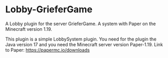 # Lobby-GrieferGame
A Lobby plugin for the server GrieferGame. A system with Paper on the Minecraft version 1.19.

This plugin is a simple LobbySystem plugin. You need for the plugin the Java version 17 and you need the Minecraft server version Paper-1.19.
Link to Paper: https://papermc.io/downloads
